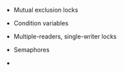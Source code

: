 - Mutual exclusion locks
- Condition variables
- Multiple-readers, single-writer locks
- Semaphores

- 
